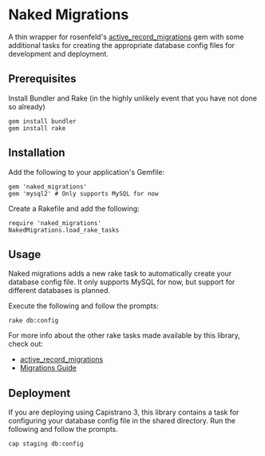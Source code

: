 # Naked Migrations

A thin wrapper for rosenfeld's [active_record_migrations](https://github.com/rosenfeld/active_record_migrations) gem
with some additional tasks for creating the appropriate database config files for development and deployment.

## Prerequisites

Install Bundler and Rake (in the highly unlikely event that you have not done so already)

```
gem install bundler
gem install rake
```

## Installation

Add the following to your application's Gemfile:

```
gem 'naked_migrations'
gem 'mysql2' # Only supports MySQL for now
```

Create a Rakefile and add the following:

```
require 'naked_migrations'
NakedMigrations.load_rake_tasks
```

## Usage

Naked migrations adds a new rake task to automatically create your database config file. It only supports
MySQL for now, but support for different databases is planned.

Execute the following and follow the prompts:

```
rake db:config
```

For more info about the other rake tasks made available by this library, check out:

* [active_record_migrations](https://github.com/rosenfeld/active_record_migrations)
* [Migrations Guide](http://guides.rubyonrails.org/migrations.html)

## Deployment

If you are deploying using Capistrano 3, this library contains a task for configuring your database config file in the
shared directory.  Run the following and follow the prompts.

```
cap staging db:config
```
